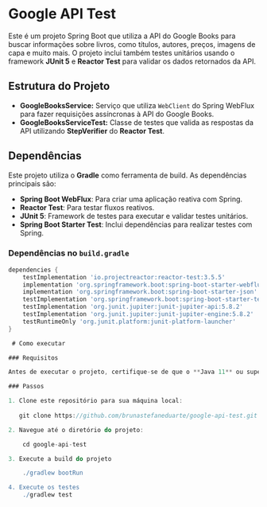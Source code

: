 # Google API Test

Este é um projeto Spring Boot que utiliza a API do Google Books para buscar informações sobre livros, como títulos, autores, preços, imagens de capa e muito mais. O projeto inclui também testes unitários usando o framework **JUnit 5** e **Reactor Test** para validar os dados retornados da API.

## Estrutura do Projeto

- **GoogleBooksService:** Serviço que utiliza `WebClient` do Spring WebFlux para fazer requisições assíncronas à API do Google Books.
- **GoogleBooksServiceTest:** Classe de testes que valida as respostas da API utilizando **StepVerifier** do **Reactor Test**.

## Dependências

Este projeto utiliza o **Gradle** como ferramenta de build. As dependências principais são:

- **Spring Boot WebFlux**: Para criar uma aplicação reativa com Spring.
- **Reactor Test**: Para testar fluxos reativos.
- **JUnit 5**: Framework de testes para executar e validar testes unitários.
- **Spring Boot Starter Test**: Inclui dependências para realizar testes com Spring.

### Dependências no `build.gradle`

```gradle
dependencies {
    testImplementation 'io.projectreactor:reactor-test:3.5.5'
    implementation 'org.springframework.boot:spring-boot-starter-webflux'
    implementation 'org.springframework.boot:spring-boot-starter-json'
    testImplementation 'org.springframework.boot:spring-boot-starter-test'
    testImplementation 'org.junit.jupiter:junit-jupiter-api:5.8.2'
    testImplementation 'org.junit.jupiter:junit-jupiter-engine:5.8.2'
    testRuntimeOnly 'org.junit.platform:junit-platform-launcher'
}

 # Como executar

### Requisitos

Antes de executar o projeto, certifique-se de que o **Java 11** ou superior e o **Gradle** estão instalados na sua máquina.

### Passos

1. Clone este repositório para sua máquina local:
 
   git clone https://github.com/brunastefaneduarte/google-api-test.git

2. Navegue até o diretório do projeto:

    cd google-api-test

3. Execute a build do projeto 

    ./gradlew bootRun

4. Execute os testes
    ./gradlew test

